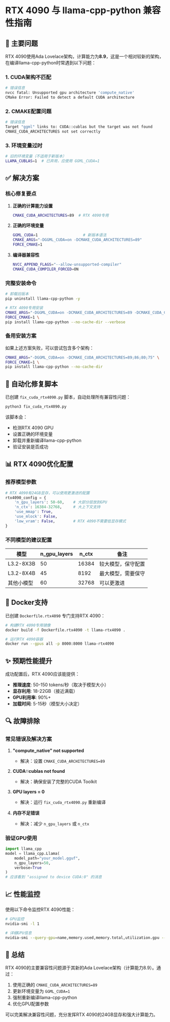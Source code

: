 # RTX 4090 与 llama-cpp-python 兼容性指南

## 🎯 主要问题

RTX 4090使用Ada Lovelace架构，计算能力为**8.9**，这是一个相对较新的架构，在编译llama-cpp-python时常遇到以下问题：

### 1. CUDA架构不匹配
```bash
# 错误信息
nvcc fatal: Unsupported gpu architecture 'compute_native'
CMake Error: Failed to detect a default CUDA architecture
```

### 2. CMAKE配置问题
```bash
# 错误信息
Target "ggml" links to: CUDA::cublas but the target was not found
CMAKE_CUDA_ARCHITECTURES not set correctly
```

### 3. 环境变量过时
```bash
# 旧的环境变量（不适用于新版本）
LLAMA_CUBLAS=1  # 已弃用，应使用 GGML_CUDA=1
```

## ✅ 解决方案

### 核心修复要点

1. **正确的计算能力设置**
   ```bash
   CMAKE_CUDA_ARCHITECTURES=89  # RTX 4090专用
   ```

2. **正确的环境变量**
   ```bash
   GGML_CUDA=1                    # 新版本语法
   CMAKE_ARGS="-DGGML_CUDA=on -DCMAKE_CUDA_ARCHITECTURES=89"
   FORCE_CMAKE=1
   ```

3. **编译器兼容性**
   ```bash
   NVCC_APPEND_FLAGS="--allow-unsupported-compiler"
   CMAKE_CUDA_COMPILER_FORCED=ON
   ```

### 完整安装命令

```bash
# 卸载旧版本
pip uninstall llama-cpp-python -y

# RTX 4090专用安装
CMAKE_ARGS="-DGGML_CUDA=on -DCMAKE_CUDA_ARCHITECTURES=89 -DCMAKE_CUDA_COMPILER_FORCED=ON" \
FORCE_CMAKE=1 \
pip install llama-cpp-python --no-cache-dir --verbose
```

### 备用安装方案

如果上述方案失败，可以尝试包含多个架构：

```bash
CMAKE_ARGS="-DGGML_CUDA=on -DCMAKE_CUDA_ARCHITECTURES=89;86;80;75" \
FORCE_CMAKE=1 \
pip install llama-cpp-python --no-cache-dir
```

## 🔧 自动化修复脚本

已创建 `fix_cuda_rtx4090.py` 脚本，自动处理所有兼容性问题：

```bash
python3 fix_cuda_rtx4090.py
```

该脚本会：
- 检测RTX 4090 GPU
- 设置正确的环境变量
- 卸载并重新编译llama-cpp-python
- 验证安装是否成功

## 📊 RTX 4090优化配置

### 推荐模型参数

```python
# RTX 4090有24GB显存，可以使用更激进的配置
rtx4090_config = {
    'n_gpu_layers': 50-60,    # 大部分层放到GPU
    'n_ctx': 16384-32768,     # 大上下文支持
    'use_mmap': True,
    'use_mlock': False,
    'low_vram': False,        # RTX 4090不需要低显存模式
}
```

### 不同模型的建议配置

| 模型 | n_gpu_layers | n_ctx | 备注 |
|------|-------------|-------|------|
| L3.2-8X3B | 50 | 16384 | 较大模型，保守配置 |
| L3.2-8X4B | 45 | 8192 | 最大模型，需要保守 |
| 其他小模型 | 60 | 32768 | 可以更激进 |

## 🐳 Docker支持

已创建 `Dockerfile.rtx4090` 专门支持RTX 4090：

```bash
# 构建RTX 4090专用镜像
docker build -f Dockerfile.rtx4090 -t llama-rtx4090 .

# 运行RTX 4090容器
docker run --gpus all -p 8000:8000 llama-rtx4090
```

## ✨ 预期性能提升

成功配置后，RTX 4090应该能提供：

- **推理速度**: 50-150 tokens/秒（取决于模型大小）
- **显存利用**: 18-22GB（接近满载）
- **GPU利用率**: 90%+
- **加载时间**: 5-15秒（模型大小决定）

## 🔍 故障排除

### 常见错误及解决方案

1. **"compute_native" not supported**
   - 解决：设置 `CMAKE_CUDA_ARCHITECTURES=89`

2. **CUDA::cublas not found**
   - 解决：确保安装了完整的CUDA Toolkit

3. **GPU layers = 0**
   - 解决：运行 `fix_cuda_rtx4090.py` 重新编译

4. **内存不足错误**
   - 解决：减少 `n_gpu_layers` 或 `n_ctx`

### 验证GPU使用

```python
import llama_cpp
model = llama_cpp.Llama(
    model_path="your_model.gguf",
    n_gpu_layers=50,
    verbose=True
)
# 应该看到 "assigned to device CUDA:0" 的消息
```

## 📈 性能监控

使用以下命令监控RTX 4090性能：

```bash
# GPU监控
nvidia-smi -l 1

# 详细GPU信息
nvidia-smi --query-gpu=name,memory.used,memory.total,utilization.gpu --format=csv -l 1
```

## 🎯 总结

RTX 4090的主要兼容性问题源于其新的Ada Lovelace架构（计算能力8.9）。通过：

1. 使用正确的 `CMAKE_CUDA_ARCHITECTURES=89`
2. 更新环境变量为 `GGML_CUDA=1`
3. 强制重新编译llama-cpp-python
4. 优化GPU配置参数

可以完美解决兼容性问题，充分发挥RTX 4090的24GB显存和强大计算能力。 